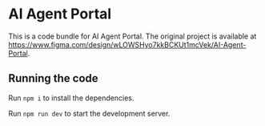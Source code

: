 
  # AI Agent Portal

  This is a code bundle for AI Agent Portal. The original project is available at https://www.figma.com/design/wLOWSHyo7kkBCKUt1mcVek/AI-Agent-Portal.

  ## Running the code

  Run `npm i` to install the dependencies.

  Run `npm run dev` to start the development server.
  